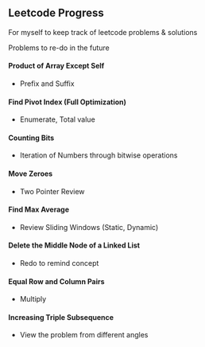
## Leetcode Progress

For myself to keep track of leetcode problems & solutions

Problems to re-do in the future

#### Product of Array Except Self
* Prefix and Suffix
#### Find Pivot Index (Full Optimization)
* Enumerate, Total value
#### Counting Bits
* Iteration of Numbers through bitwise operations
#### Move Zeroes
* Two Pointer Review
#### Find Max Average
* Review Sliding Windows (Static, Dynamic)
#### Delete the Middle Node of a Linked List
* Redo to remind concept
#### Equal Row and Column Pairs
* Multiply
#### Increasing Triple Subsequence
* View the problem from different angles